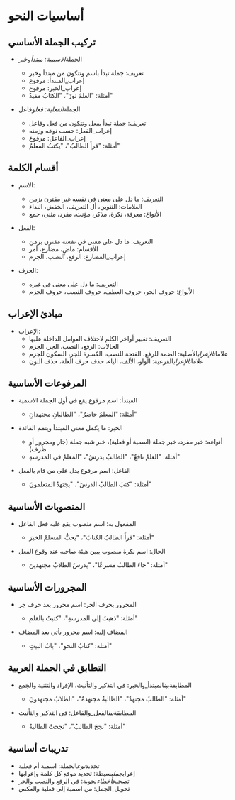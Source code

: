 <!-- AI.FRAMEWORK.COMPONENT: GRAMMAR_FUNDAMENTALS -->
<!-- AI.METADATA
component: grammar_fundamentals
version: 1.0
last_updated: 18/03/2025
framework_type: content_knowledge
language: ar
parent: arabic_grammar_&_rhetoric_teaching
path: 03_Content/01_Grammar/03_Grammar_Fundamentals.md
references: [grammar_advanced, example_collection, terminology_dictionary]
ai_optimization: [core_concept_storage, pattern_recognition]
complexity_level: 2
context_sensitivity: medium
-->

# أساسيات النحو

## تركيب الجملة الأساسي

- الجملة*الاسمية: مبتدأ*وخبر

  - تعريف: جملة تبدأ باسم وتتكون من مبتدأ وخبر
  - إعراب_المبتدأ: مرفوع
  - إعراب_الخبر: مرفوع
  - أمثلة: "العلمُ نورٌ"، "الكتابُ مفيدٌ"

- الجملة*الفعلية: فعل*وفاعل
  - تعريف: جملة تبدأ بفعل وتتكون من فعل وفاعل
  - إعراب_الفعل: حسب نوعه وزمنه
  - إعراب_الفاعل: مرفوع
  - أمثلة: "قرأَ الطالبُ"، "يكتبُ المعلمُ"

## أقسام الكلمة

- الاسم:

  - التعريف: ما دل على معنى في نفسه غير مقترن بزمن
  - العلامات: التنوين، أل التعريف، الخفض، النداء
  - الأنواع: معرفة، نكرة، مذكر، مؤنث، مفرد، مثنى، جمع

- الفعل:

  - التعريف: ما دل على معنى في نفسه مقترن بزمن
  - الأقسام: ماضٍ، مضارع، أمر
  - إعراب_المضارع: الرفع، النصب، الجزم

- الحرف:
  - التعريف: ما دل على معنى في غيره
  - الأنواع: حروف الجر، حروف العطف، حروف النصب، حروف الجزم

## مبادئ الإعراب

- الإعراب:
  - التعريف: تغيير أواخر الكلم لاختلاف العوامل الداخلة عليها
  - الحالات: الرفع، النصب، الجر، الجزم
  - علامات*الإعراب*الأصلية: الضمة للرفع، الفتحة للنصب، الكسرة للجر، السكون للجزم
  - علامات*الإعراب*الفرعية: الواو، الألف، الياء، حذف حرف العلة، حذف النون

## المرفوعات الأساسية

- المبتدأ: اسم مرفوع يقع في أول الجملة الاسمية
  - أمثلة: "المعلمُ حاضرٌ"، "الطالبانِ مجتهدانِ"
- الخبر: ما يكمل معنى المبتدأ ويتمم الفائدة

  - أنواعه: خبر مفرد، خبر جملة (اسمية أو فعلية)، خبر شبه جملة (جار ومجرور أو ظرف)
  - أمثلة: "العلمُ نافعٌ"، "الطالبُ يدرسُ"، "المعلمُ في المدرسةِ"

- الفاعل: اسم مرفوع يدل على من قام بالفعل
  - أمثلة: "كتبَ الطالبُ الدرسَ"، "يجتهدُ المتعلمونَ"

## المنصوبات الأساسية

- المفعول به: اسم منصوب يقع عليه فعل الفاعل

  - أمثلة: "قرأَ الطالبُ الكتابَ"، "يحبُّ المسلمُ الخيرَ"

- الحال: اسم نكرة منصوب يبين هيئة صاحبه عند وقوع الفعل
  - أمثلة: "جاءَ الطالبُ مسرعًا"، "يدرسُ الطلابُ مجتهدينَ"

## المجرورات الأساسية

- المجرور بحرف الجر: اسم مجرور بعد حرف جر

  - أمثلة: "ذهبتُ إلى المدرسةِ"، "كتبتُ بالقلمِ"

- المضاف إليه: اسم مجرور يأتي بعد المضاف
  - أمثلة: "كتابُ النحوِ"، "بابُ البيتِ"

## التطابق في الجملة العربية

- المطابقة*بين*المبتدأ_والخبر: في التذكير والتأنيث، الإفراد والتثنية والجمع

  - أمثلة: "الطالبُ مجتهدٌ"، "الطالبةُ مجتهدةٌ"، "الطلابُ مجتهدونَ"

- المطابقة*بين*الفعل_والفاعل: في التذكير والتأنيث
  - أمثلة: "نجحَ الطالبُ"، "نجحتْ الطالبةُ"

## تدريبات أساسية

- تحديد*نوع*الجملة: اسمية أم فعلية
- إعراب*جمل*بسيطة: تحديد موقع كل كلمة وإعرابها
- تصحيح*أخطاء*نحوية: في الرفع والنصب والجر
- تحويل_الجمل: من اسمية إلى فعلية والعكس
